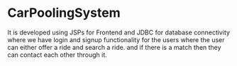 # CarPoolingSystem

It is developed using JSPs for Frontend and JDBC for database connectivity where we have login and signup functionality for the users where the user can either offer a ride and search a ride. and if there is a match then they can contact each other through it.
